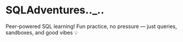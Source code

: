# SQLAdventures.._..
Peer-powered SQL learning! Fun practice, no pressure — just queries, sandboxes, and good vibes 💡
